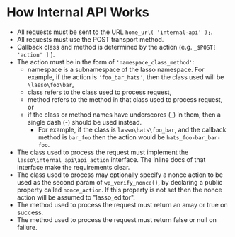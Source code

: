 # How Internal API Works

* All requests must be sent to the URL `home_url( 'internal-api' );`.
* All requests must use the POST transport method.
* Callback class and method is determined by the action (e.g. `_$POST[ 'action' ]` ).
* The action must be in the form of `'namespace_class_method'`:
    * namespace is a subnamespace of the lasso namespace. For example, if the action is `'foo_bar_hats'`, then the class used will be `\lasso\foo\bar`,
    * class refers to the class used to process request,
    * method refers to the method in that class used to process request, or
    * if the class or method names have underscores (_) in them, then a single dash (-) should be used instead.
        * For example, if the class is `lasso\hats\foo_bar`, and the callback method is `bar_foo` then the action would be `hats_foo-bar_bar-foo`.
* The class used to process the request must implement the `lasso\internal_api\api_action` interface. The inline docs of that interface make the requirements clear.
* The class used to process may optionally specify a nonce action to be used as the second param of `wp_verify_nonce()`, by declaring a public property called `nonce_action`. If this property is not set then the nonce action will be assumed to "lasso_editor".
* The method used to process the request must return an array or true on success.
* The method used to process the request must return false or null on failure.

